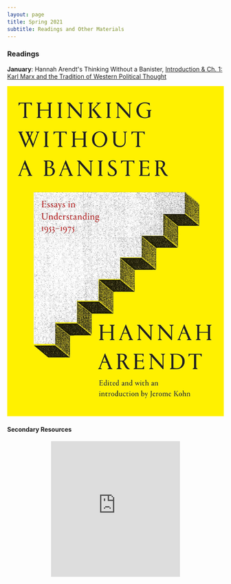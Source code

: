 ```yaml
---
layout: page
title: Spring 2021
subtitle: Readings and Other Materials
---
```


### Readings 

**January**: Hannah Arendt's Thinking Without a Banister, [Introduction & Ch. 1: Karl Marx and the Tradition of Western Political Thought](https://outlookuga-my.sharepoint.com/:b:/g/personal/hy06648_uga_edu/EXsuVIUkqM9CoorykCz6w80BH4dpyMgPnURFtiNLL6dwxg?e=yruK1V)

<p align="center">
<img src="/assets/img/banister.jpg" width="560">
</p>


#### Secondary Resources

<div class="h_iframe" align="center">  
<iframe width="auto" height="315" src="https://www.youtube.com/embed/MgzRY23qeYs" frameborder="0" allowfullscreen></iframe>
</div>


